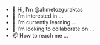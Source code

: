 - 👋 Hi, I’m @ahmetozguraktas
- 👀 I’m interested in ...
- 🌱 I’m currently learning ...
- 💞️ I’m looking to collaborate on ...
- 📫 How to reach me ...

<!---
ahmetozguraktas/ahmetozguraktas is a ✨ special ✨ repository because its `README.md` (this file) appears on your GitHub profile.
You can click the Preview link to take a look at your changes.
--->
